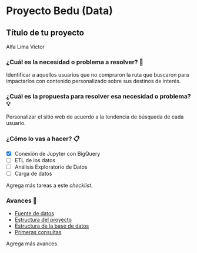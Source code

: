 # Proyecto Bedu (Data)

## Título de tu proyecto

Alfa Lima Víctor

### ¿Cuál es la necesidad o problema a resolver? 🚀

Identificar a aquellos usuarios que no compraron la ruta que buscaron para impactarlos con contenido personalizado sobre sus destinos de interés.

### ¿Cuál es la propuesta para resolver esa necesidad o problema? 💡

Personalizar el sitio web de acuerdo a la tendencia de búsqueda de cada usuario.

### ¿Cómo lo vas a hacer? 📋

<!-- Añade aquí un checklist de tareas y el estado de tus avances, añade tus avances en otras
	 carpetas y compartelos con el mundo en la sección de avances, no olvides actualizar esta lista
	 constantemente para organizarte mejor.
Procesar los datos de forma automática a nivel usuario

	 También te sugerimos el uso de Trello. --->

- [x] Conexión de Jupyter con BigQuery
- [ ] ETL de los datos
- [ ] Análisis Exploratorio de Datos
- [ ] Carga de datos

Agrega más tareas a este *checklist*.

### Avances 📌

<!-- Añade aquí tus avances, por ejemplo links a documentos SQL, JSON para MongoDB, código de R, 
     códigos de Python, Cuadernos de Jupyter, en fin, todo lo que vayas usando para acotar tu
     proyecto y mostrarlo al mundo.

     Una vez finalizado el proyecto te sugerimos añadir una nueva sección de Resultados. --->

- [Fuente de datos](link)
- [Estructura del proyecto](link)
- [Estructura de la base de datos](link)
- [Primeras consultas](link)

Agrega más avances.

